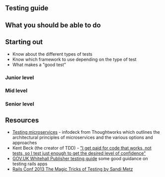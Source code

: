 ## Testing guide

## What you should be able to do


## Starting out
- Know about the different types of tests
- Know which framework to use depending on the type of test
- What makes a "good test"

### Junior level

### Mid level

### Senior level


## Resources
- [Testing microservices](http://martinfowler.com/articles/microservice-testing/) - infodeck from Thoughtworks which outlines the architectural principles of microservices and the various options and approaches 
- Kent Beck (the creator of TDD) - ["I get paid for code that works, not tests, so I test just enough to get the desired level of confidence"](http://stackoverflow.com/questions/153234/how-deep-are-your-unit-tests/153565#153565)
- [GOV.UK Whitehall Publisher testing guide](https://github.com/alphagov/whitehall/blob/master/docs/testing.md) some good guidance on testing rails apps
- [Rails Conf 2013 The Magic Tricks of Testing by Sandi Metz](https://www.youtube.com/watch?v=URSWYvyc42M)
